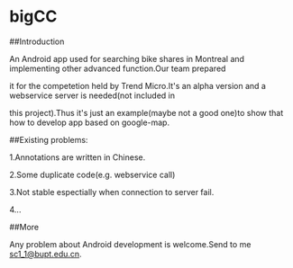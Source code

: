 bigCC
=====

##Introduction

An Android app used for searching bike shares in Montreal and implementing other advanced function.Our team prepared

it for the competetion held by Trend Micro.It's an alpha version and a webservice server is needed(not included in 

this project).Thus it's just an example(maybe not a good one)to show that how to develop app based on google-map.

##Existing problems:

1.Annotations are written in Chinese.

2.Some duplicate code(e.g. webservice call)

3.Not stable espectially when connection to server fail.

4...

##More

Any problem about Android development is welcome.Send to me sc1_1@bupt.edu.cn.
